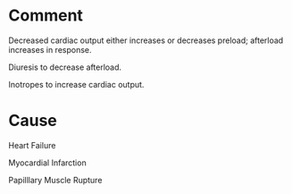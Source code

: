 # Comment

Decreased cardiac output either increases or decreases preload; afterload increases in response.

Diuresis to decrease afterload.

Inotropes to increase cardiac output.

# Cause

Heart Failure

Myocardial Infarction

Papilllary Muscle Rupture
